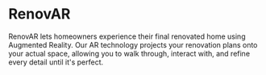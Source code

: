 # RenovAR

RenovAR lets homeowners experience their final renovated home using Augmented Reality. Our AR technology projects your renovation plans onto your actual space, allowing you to walk through, interact with, and refine every detail until it's perfect.

